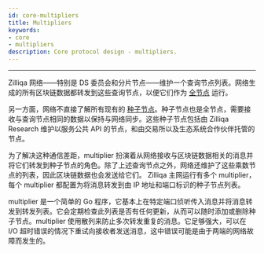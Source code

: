 ```yaml
---
id: core-multipliers
title: Multipliers
keywords: 
- core 
- multipliers
description: Core protocol design - multipliers.
---
```


---
Zilliqa 网络——特别是 DS 委员会和分片节点——维护一个查询节点列表。网络生成的所有区块链数据都转发到这些查询节点，以便它们作为 [全节点](../basics/basics-zil-nodes#查询节点) 运行。

另一方面，网络不直接了解所有现有的 [种子节点](../basics/basics-zil-nodes#种子节点)。种子节点也是全节点，需要接收与查询节点相同的数据以保持与网络同步。这些种子节点包括由 Zilliqa Research 维护以服务公共 API 的节点，和由交易所以及生态系统合作伙伴托管的节点。

为了解决这种通信差距，multiplier 扮演着从网络接收与区块链数据相关的消息并将它们转发到种子节点的角色。除了上述查询节点之外，网络还维护了这些乘数节点的列表，因此区块链数据也会发送给它们。 Zilliqa 主网运行有多个 multiplier，每个 multiplier 都配置为将消息转发到由 IP 地址和端口标识的种子节点列表。

multiplier 是一个简单的 Go 程序，它基本上在特定端口侦听传入消息并将消息转发到转发列表。它会定期检查此列表是否有任何更新，从而可以随时添加或删除种子节点。multiplier 使用散列来防止多次转发重复的消息。它足够强大，可以在 I/O 超时错误的情况下重试向接收者发送消息，这中错误可能是由于两端的网络故障而发生的。